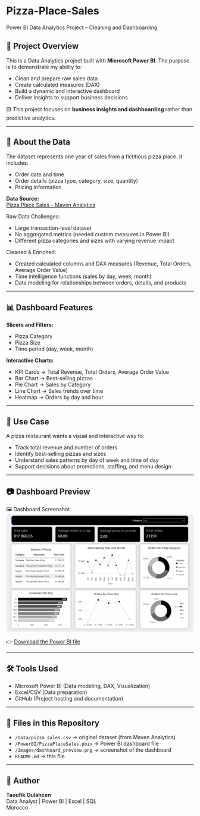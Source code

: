 # Pizza-Place-Sales
Power BI Data Analytics Project – Cleaning and Dashboarding

## 📌 Project Overview  
This is a Data Analytics project built with **Microsoft Power BI**. The purpose is to demonstrate my ability to:  

- Clean and prepare raw sales data  
- Create calculated measures (DAX)  
- Build a dynamic and interactive dashboard  
- Deliver insights to support business decisions  

🟨 This project focuses on **business insights and dashboarding** rather than predictive analytics.  

---

## 📁 About the Data  
The dataset represents one year of sales from a fictitious pizza place. It includes:  

- Order date and time  
- Order details (pizza type, category, size, quantity)  
- Pricing information  

**Data Source:**  
[Pizza Place Sales – Maven Analytics](https://www.mavenanalytics.io/data-playground/pizza-place-sales?page=2)  

Raw Data Challenges:  
- Large transaction-level dataset  
- No aggregated metrics (needed custom measures in Power BI)  
- Different pizza categories and sizes with varying revenue impact  

Cleaned & Enriched:  
- Created calculated columns and DAX measures (Revenue, Total Orders, Average Order Value)  
- Time intelligence functions (sales by day, week, month)  
- Data modeling for relationships between orders, details, and products  

---

## 📊 Dashboard Features  
**Slicers and Filters:**  
- Pizza Category  
- Pizza Size  
- Time period (day, week, month)  

**Interactive Charts:**  
- KPI Cards → Total Revenue, Total Orders, Average Order Value  
- Bar Chart → Best-selling pizzas  
- Pie Chart → Sales by Category  
- Line Chart → Sales trends over time  
- Heatmap → Orders by day and hour  

---

## 🧩 Use Case  
A pizza restaurant wants a visual and interactive way to:  

- Track total revenue and number of orders  
- Identify best-selling pizzas and sizes  
- Understand sales patterns by day of week and time of day  
- Support decisions about promotions, staffing, and menu design  

---

## 📷 Dashboard Preview  
🖼️ Dashboard Screenshot  
![Dashboard Screenshot](Dashboard%20pizza%20screenshot.png)  

👉 [Download the Power BI file](./PowerBI/PizzaPlaceSales.pbix)  

---

## 🛠️ Tools Used  
- Microsoft Power BI (Data modeling, DAX, Visualization)  
- Excel/CSV (Data preparation)  
- GitHub (Project hosting and documentation)  

---

## 📂 Files in this Repository  
- `/Data/pizza_sales.csv` → original dataset (from Maven Analytics)  
- `/PowerBI/PizzaPlaceSales.pbix` → Power BI dashboard file  
- `/Images/dashboard_preview.png` → screenshot of the dashboard  
- `README.md` → this file  

---

## 👤 Author  
**Taoufik Oulahcen**  
Data Analyst | Power BI | Excel | SQL  
Morocco  
